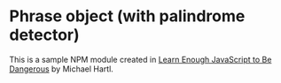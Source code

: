 # Phrase object (with palindrome detector)
This is a sample NPM module created in [Learn Enough JavaScript to Be Dangerous](https://www.learnenough.com/javascript-tutorial) by Michael Hartl.
